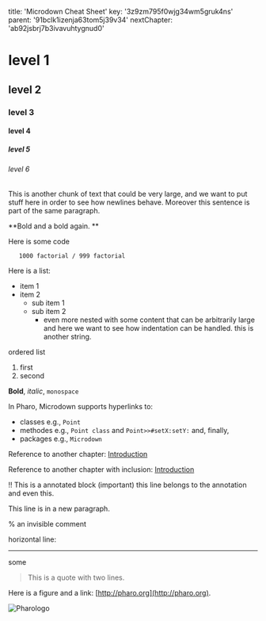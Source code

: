 title: 'Microdown Cheat Sheet'
key: '3z9zm795f0wjg34wm5gruk4ns'
parent: '91bclk1izenja63tom5j39v34'
nextChapter: 'ab92jsbrj7b3ivavuhtygnud0'

# level 1
## level 2
### level 3
#### level 4
##### level 5
###### level 6

This is another chunk of text that could be very large, and we want to put stuff here in order to see how newlines behave.
Moreover this sentence is part of the same paragraph.

**Bold
and a bold again.
**

Here is some code

```
   1000 factorial / 999 factorial
```

Here is a list:
- item 1
- item 2
  - sub item 1 
  - sub item 2
    - even more nested with some content that can be arbitrarily large and here we want to see how indentation can be handled.
this is another string.

ordered list

1. first
2. second

**Bold**, _italic_, `monospace`

In Pharo, Microdown supports hyperlinks to: 
- classes e.g., `Point`
- methodes e.g., `Point class` and `Point>>#setX:setY:` and, finally, 
- packages e.g., `Microdown`

Reference to another chapter:
[Introduction](ref://91bclk2xxrcv7dyhcvj7ay9tk)

Reference to another chapter with inclusion:
[Introduction](include://91bclk2xxrcv7dyhcvj7ay9tk)

!! This is a annotated block (important)
this line belongs to the annotation
and even this.

This line is in a new paragraph.

% an invisible comment

horizontal line:
***

some 

> This is a quote
> with two lines.

Here is a figure and a link: [http://pharo.org](http://pharo.org).

![Pharologo](https://files.pharo.org/media/logo/logo.png)
